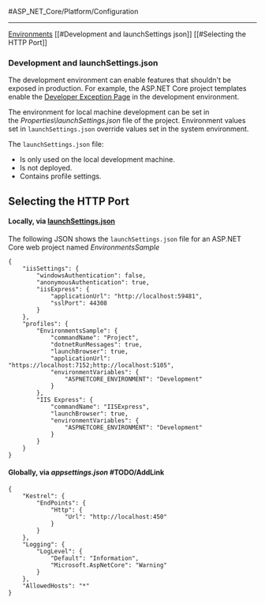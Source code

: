 #ASP_NET_Core/Platform/Configuration 

---

[Environments](https://learn.microsoft.com/en-us/aspnet/core/fundamentals/environments?view=aspnetcore-6.0)
[[#Development and launchSettings json]]
[[#Selecting the HTTP Port]]

### Development and launchSettings.json

The development environment can enable features that shouldn't be exposed in production. For example, the ASP.NET Core project templates enable the [Developer Exception Page](https://learn.microsoft.com/en-us/aspnet/core/fundamentals/error-handling?view=aspnetcore-6.0#developer-exception-page) in the development environment.

The environment for local machine development can be set in the _Properties\launchSettings.json_ file of the project. Environment values set in `launchSettings.json` override values set in the system environment.

The `launchSettings.json` file:

-   Is only used on the local development machine.
-   Is not deployed.
-   Contains profile settings.
 
## Selecting the HTTP Port

#### Locally, via [launchSettings.json](https://learn.microsoft.com/en-us/aspnet/core/fundamentals/environments?view=aspnetcore-6.0#development-and-launchsettingsjson)

The following JSON shows the `launchSettings.json` file for an ASP.NET Core web project named _EnvironmentsSample_

```
{
	"iisSettings": {
		"windowsAuthentication": false,
		"anonymousAuthentication": true,
		"iisExpress": {
			"applicationUrl": "http://localhost:59481",
			"sslPort": 44308
		}
	},
	"profiles": {
		"EnvironmentsSample": {
			"commandName": "Project",
			"dotnetRunMessages": true,
			"launchBrowser": true,
			"applicationUrl": "https://localhost:7152;http://localhost:5105",
			"environmentVariables": {
				"ASPNETCORE_ENVIRONMENT": "Development"
			}
		},
		"IIS Express": {
			"commandName": "IISExpress",
			"launchBrowser": true,
			"environmentVariables": {
				"ASPNETCORE_ENVIRONMENT": "Development"
			}
		}
	}
}
```

#### Globally, via _appsettings.json_ #TODO/AddLink 

```
{
    "Kestrel": {
        "EndPoints": {
            "Http": {
                "Url": "http://localhost:450"
            }
        }
    },
    "Logging": {
        "LogLevel": {
            "Default": "Information",
            "Microsoft.AspNetCore": "Warning"
        }
    },
    "AllowedHosts": "*"
}
```
